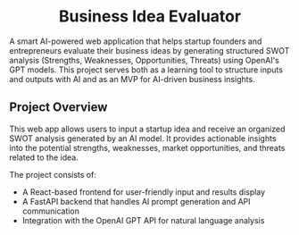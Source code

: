 <h1 align="center">Business Idea Evaluator</h1>

A smart AI-powered web application that helps startup founders and entrepreneurs evaluate their business ideas by generating structured SWOT analysis (Strengths, Weaknesses, Opportunities, Threats) using OpenAI's GPT models. This project serves both as a learning tool to structure inputs and outputs with AI and as an MVP for AI-driven business insights.


## Project Overview

This web app allows users to input a startup idea and receive an organized SWOT analysis generated by an AI model. It provides actionable insights into the potential strengths, weaknesses, market opportunities, and threats related to the idea.

The project consists of:

 - A React-based frontend for user-friendly input and results display
 - A FastAPI backend that handles AI prompt generation and API communication
 - Integration with the OpenAI GPT API for natural language analysis
